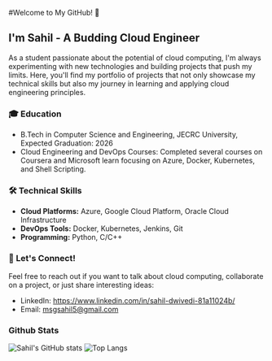 #Welcome to My GitHub! 🚀

## I'm Sahil - A Budding Cloud Engineer 

As a student passionate about the potential of cloud computing, I'm always experimenting with new technologies and building projects that push my limits. Here, you'll find my portfolio of projects that not only showcase my technical skills but also my journey in learning and applying cloud engineering principles.

### 🎓 Education

- B.Tech in Computer Science and Engineering, JECRC University, Expected Graduation: 2026
- Cloud Engineering and DevOps Courses: Completed several courses on Coursera and Microsoft learn focusing on Azure, Docker, Kubernetes, and Shell Scripting.

### 🛠 Technical Skills

- **Cloud Platforms:** Azure, Google Cloud Platform, Oracle Cloud Infrastructure
- **DevOps Tools:** Docker, Kubernetes, Jenkins, Git
- **Programming:** Python, C/C++

### 🤝 Let's Connect!

Feel free to reach out if you want to talk about cloud computing, collaborate on a project, or just share interesting ideas:

- LinkedIn: https://www.linkedin.com/in/sahil-dwivedi-81a11024b/
- Email: msgsahil5@gmail.com

### Github Stats

![Sahil's GitHub stats](https://github-readme-stats.vercel.app/api?username=sahilcmd3&show_icons=true&theme=radical)
![Top Langs](https://github-readme-stats.vercel.app/api/top-langs/?username=sahilcmd3&layout=compact)
<!---
sahilcmd3/sahilcmd3 is a ✨ special ✨ repository because its `README.md` (this file) appears on your GitHub profile.
You can click the Preview link to take a look at your changes.
--->
